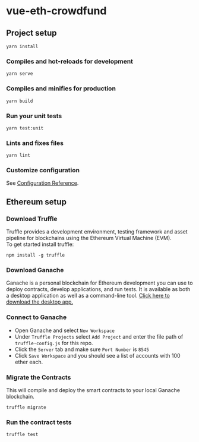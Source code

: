 # vue-eth-crowdfund

## Project setup
```
yarn install
```

### Compiles and hot-reloads for development
```
yarn serve
```

### Compiles and minifies for production
```
yarn build
```

### Run your unit tests
```
yarn test:unit
```

### Lints and fixes files
```
yarn lint
```

### Customize configuration
See [Configuration Reference](https://cli.vuejs.org/config/).

## Ethereum setup

### Download Truffle  
Truffle provides a development environment, testing framework and asset pipeline for blockchains using the Ethereum Virtual Machine (EVM).  
To get started install truffle:
```
npm install -g truffle
```

### Download Ganache
Ganache is a personal blockchain for Ethereum development you can use to deploy contracts, develop applications, and run tests. It is available as both a desktop application as well as a command-line tool.
[Click here to download the desktop app.](https://www.trufflesuite.com/ganache)

### Connect to Ganache
- Open Ganache and select `New Workspace`  
- Under `Truffle Projects` select `Add Project` and enter the file path of `truffle-config.js` for this repo.
- Click the `Server` tab and make sure `Port Number` is `8545`
- Click `Save Workspace` and you should see a list of accounts with 100 ether each.

### Migrate the Contracts  
This will compile and deploy the smart contracts to your local Ganache blockchain.  
```
truffle migrate
```

### Run the contract tests
```
truffle test
```
